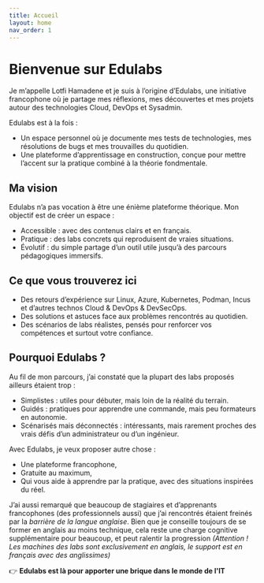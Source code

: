 ```yaml
---
title: Accueil
layout: home
nav_order: 1
---
```


# Bienvenue sur Edulabs

Je m’appelle Lotfi Hamadene et je suis à l’origine d’Edulabs, une initiative francophone où je partage mes réflexions, mes découvertes et mes projets autour des technologies Cloud, DevOps et Sysadmin.

Edulabs est à la fois :

- Un espace personnel où je documente mes tests de technologies, mes résolutions de bugs et mes trouvailles du quotidien.
- Une plateforme d’apprentissage en construction, conçue pour mettre l’accent sur la pratique combiné à la théorie fondmentale.

## Ma vision

Edulabs n’a pas vocation à être une énième plateforme théorique. Mon objectif est de créer un espace :

- Accessible : avec des contenus clairs et en français.
- Pratique : des labs concrets qui reproduisent de vraies situations.
- Évolutif : du simple partage d’un outil utile jusqu’à des parcours pédagogiques immersifs.

## Ce que vous trouverez ici

- Des retours d’expérience sur Linux, Azure, Kubernetes, Podman, Incus et d’autres technos Cloud & DevOps & DevSecOps.
- Des solutions et astuces face aux problèmes rencontrés au quotidien.
- Des scénarios de labs réalistes, pensés pour renforcer vos compétences et surtout votre confiance.

## Pourquoi Edulabs ?

Au fil de mon parcours, j’ai constaté que la plupart des labs proposés ailleurs étaient trop :
- Simplistes : utiles pour débuter, mais loin de la réalité du terrain.
- Guidés : pratiques pour apprendre une commande, mais peu formateurs en autonomie.
- Scénarisés mais déconnectés : intéressants, mais rarement proches des vrais défis d’un administrateur ou d’un ingénieur.

Avec Edulabs, je veux proposer autre chose :
- Une plateforme francophone,
- Gratuite au maximum,
- Qui vous aide à apprendre par la pratique, avec des situations inspirées du réel.

J’ai aussi remarqué que beaucoup de stagiaires et d’apprenants francophones (des professionnels aussi) que j’ai rencontrés étaient freinés par la *barrière de la langue anglaise*. Bien que je conseille toujours de se former en anglais au moins technique, cela reste une charge cognitive supplémentaire pour beaucoup, et peut ralentir la progression *(Attention ! Les machines des labs sont exclusivement en anglais, le support est en français avec des anglissimes)*


👉 **Edulabs est là pour apporter une brique dans le monde de l'IT**